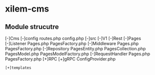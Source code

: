 # xilem-cms

Module strucutre
---
[-]Cms
    [-]config
        routes.php
        config.php
    [-]src
        [-]V1
            [-]Rest
                [-]Pages
                    [-]Listener
                        Pages.php
                        PagesFactory.php
                    [-]Middleware
                        Pages.php
                        PagesFactory.php
                    [-]Repository
                        PagesEntity.php
                        PagesCollection.php
                        PagesModel.php
                        PagesModelFactory.php
                    [-]RequestHandler
                        Pages.php
                        PagesFactory.php
            [+]RPC
            [+]gRPC
        ConfigProvider.php
        
    [+]templates